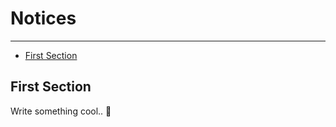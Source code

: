 # Notices

---

- [First Section](#section-1)

<a name="section-1"></a>
## First Section

Write something cool.. 🦊